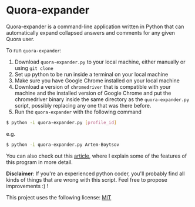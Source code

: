 # Quora-expander

Quora-expander is a command-line application written in Python that can automatically expand collapsed answers and comments for any given Quora user.

To run `quora-expander`:

1. Download `quora-expander.py` to your local machine, either manually or using `git clone`
1. Set up python to be run inside a terminal on your local machine
1. Make sure you have Google Chrome installed on your local machine
1. Download a version of `chromedriver` that is compatible with your machine and the installed version of Google Chrome and put the chromedriver binary inside the same directory as the `quora-expander.py` script, possibly replacing any one that was there before.
1. Run the `quora-expander` with the following command

```sh
$ python -i quora-expander.py [profile_id]
```

e.g. 

```sh
$ python -i quora-expander.py Artem-Boytsov
```

You can also check out this [article], where I explain some of the features of this program in more detail.

**Disclaimer**: If you're an experienced python coder, you'll probably find all kinds of things that are wrong with this script. 
Feel free to propose improvements :) !

This project uses the following license: [MIT]

[MIT]: https://opensource.org/licenses/MIT
[article]: https://swiss-chris.medium.com/how-to-expand-all-answers-and-comments-on-quora-with-python-and-selenium-df6fdd86906c
